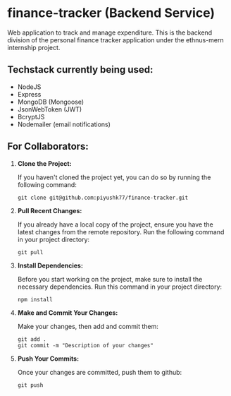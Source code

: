# finance-tracker (Backend Service)
Web application to track and manage expenditure. This is the backend division of the personal finance tracker application under the ethnus-mern internship project.

## Techstack currently being used:
+ NodeJS
+ Express
+ MongoDB (Mongoose)
+ JsonWebToken (JWT)
+ BcryptJS
+ Nodemailer (email notifications)

## For Collaborators:

1. **Clone the Project:**

    If you haven't cloned the project yet, you can do so by running the following command:

    ```shell
    git clone git@github.com:piyushk77/finance-tracker.git
    ```

2. **Pull Recent Changes:**

    If you already have a local copy of the project, ensure you have the latest changes from the remote repository. Run the following command in your project directory:

    ```shell
    git pull
    ```

3. **Install Dependencies:**

    Before you start working on the project, make sure to install the necessary dependencies. Run this command in your project directory:

    ```shell
    npm install
    ```

4. **Make and Commit Your Changes:**

    Make your changes, then add and commit them:

    ```shell
    git add .
    git commit -m "Description of your changes"
    ```

5. **Push Your Commits:**

    Once your changes are committed, push them to github:

    ```shell
    git push
    ```